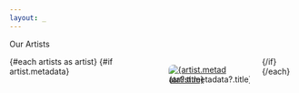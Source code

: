 ```yaml
---
layout: _
---
```

<script context="module">
    const allArtists = import.meta.glob("./*.md")

    let body = []
    for(let path in allArtists) {
        body.push(
        allArtists[path]().then(({ metadata }) => {
            return {path: path.slice(2, -3), metadata}
        })
        )
    }

    /**
    * @type {import('@sveltejs/kit').Load}
    */
    export const load = async ({fetch}) => {
        const artists = await Promise.all(body)

        return {
            props: {
                artists
            }
        }
    }
</script>

<script>
    export let artists
</script>

<div class="container is-fluid">
    <div class="content has-text-light">
        <p class="title is-greywall has-text-light">Our Artists</p>
        <div class="columns is-multiline">
            {#each artists as artist}
            {#if artist.metadata}
            <div class="column is-half">
                <a href="/artists/{artist.path}" class="">
                    <figure class="image">
                        <img src="{artist.metadata?.image}" alt={artist.metadata?.title}>
                        <figcaption class="p-2 mb-5 title is-greywall has-background-black has-text-warning is-size-4">{artist.metadata?.title}</figcaption>
                    </figure>
                </a>
            </div>
            {/if}
            {/each}
        </div>
    </div>
</div>

<style lang="scss">
    a {
        margin: 0 !important;
        padding: 0 !important;


        figure {
            position: relative;

            img {
                border-radius: 0.5rem;
                overflow: hidden;
            }

            figcaption {
                position: absolute;
                bottom: 0;
            }
        }
    }
</style>
